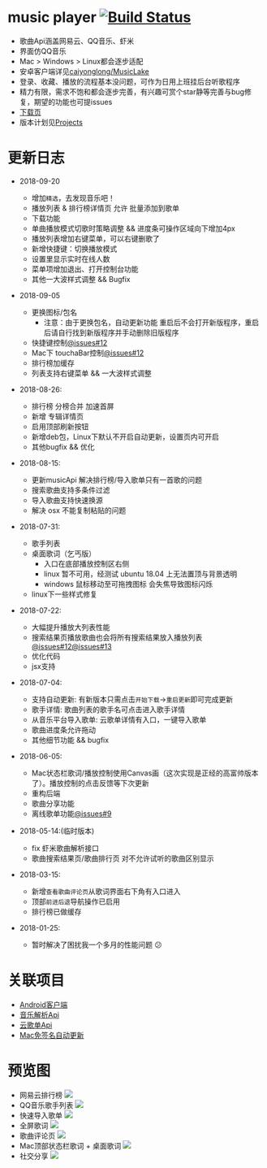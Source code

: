 # music player [![Build Status](https://travis-ci.org/sunzongzheng/music.svg?branch=master)](https://travis-ci.org/sunzongzheng/music)
- 歌曲Api涵盖网易云、QQ音乐、虾米
- 界面仿QQ音乐
- Mac > Windows > Linux都会逐步适配
- 安卓客户端详见[caiyonglong/MusicLake](https://github.com/caiyonglong/MusicLake)
- 登录、收藏、播放的流程基本没问题，可作为日用上班挂后台听歌程序
- 精力有限，需求不饱和都会逐步完善，有兴趣可赏个star静等完善与bug修复，期望的功能也可提issues
- [下载页](https://github.com/sunzongzheng/music/releases) 
- 版本计划见[Projects](https://github.com/sunzongzheng/music/projects)

# 更新日志
- 2018-09-20
  - 增加`精选`，去发现音乐吧！
  - 播放列表 & 排行榜详情页 允许 批量添加到歌单
  - 下载功能
  - 单曲播放模式切歌时策略调整 && 进度条可操作区域向下增加4px
  - 播放列表增加右键菜单，可以右键删歌了
  - 新增快捷键：切换播放模式
  - 设置里显示实时在线人数
  - 菜单项增加退出、打开控制台功能
  - 其他一大波样式调整 && Bugfix
- 2018-09-05
  - 更换图标/包名
    - 注意：由于更换包名，自动更新功能 重启后不会打开新版程序，重启后请自行找到新版程序并手动删除旧版程序
  - 快捷键控制[@issues#12](https://github.com/sunzongzheng/music/issues/29)
  - Mac下 touchaBar控制[@issues#12](https://github.com/sunzongzheng/music/issues/30)
  - 排行榜加缓存
  - 列表支持右键菜单 && 一大波样式调整
  
- 2018-08-26:
  - 排行榜 分榜合并 加速首屏
  - 新增 专辑详情页
  - 启用顶部刷新按钮
  - 新增deb包，Linux下默认不开启自动更新，设置页内可开启
  - 其他bugfix && 优化
  
- 2018-08-15:
  - 更新musicApi 解决排行榜/导入歌单只有一首歌的问题
  - 搜索歌曲支持多条件过滤
  - 导入歌曲支持快速换源
  - 解决 osx 不能复制粘贴的问题
  
- 2018-07-31:
  - 歌手列表
  - 桌面歌词（乞丐版）
    - 入口在底部播放控制区右侧
    - linux 暂不可用，经测试 ubuntu 18.04 上无法置顶与背景透明
    - windows 鼠标移动至可拖拽图标 会失焦导致图标闪烁
  - linux下一些样式修复
  
- 2018-07-22:
  - 大幅提升播放大列表性能
  - 搜索结果页播放歌曲也会将所有搜索结果放入播放列表[@issues#12](https://github.com/sunzongzheng/music/issues/12)[@issues#13](https://github.com/sunzongzheng/music/issues/13)
  - 优化代码
  - jsx支持
  
- 2018-07-04:
  - 支持自动更新: 有新版本只需点击`开始下载`->`重启更新`即可完成更新
  - 歌手详情: 歌曲列表的歌手名可点击进入歌手详情
  - 从音乐平台导入歌单: 云歌单详情有入口，一键导入歌单
  - 歌曲进度条允许拖动
  - 其他细节功能 && bugfix
  
- 2018-06-05:
  - Mac状态栏歌词/播放控制使用Canvas画（这次实现是正经的高富帅版本了）。播放控制的点击反馈等下次更新
  - 重构后端
  - 歌曲分享功能
  - 离线歌单功能[@issues#9](https://github.com/sunzongzheng/music/issues/9)
  
- 2018-05-14:(临时版本)
  - fix 虾米歌曲解析接口
  - 歌曲搜索结果页/歌曲排行页 对不允许试听的歌曲区别显示

- 2018-03-15:
  - 新增`查看歌曲评论页`从歌词界面右下角有入口进入
  - 顶部`前进后退`导航操作已启用
  - 排行榜已做缓存
  
- 2018-01-25: 
  - 暂时解决了困扰我一个多月的性能问题 :confused:
  
# 关联项目
- [Android客户端](https://github.com/caiyonglong/MusicLake)
- [音乐解析Api](https://github.com/sunzongzheng/musicApi)
- [云歌单Api](https://github.com/sunzongzheng/player-be)
- [Mac免签名自动更新](https://github.com/sunzongzheng/electron-updater)

# 预览图
- 网易云排行榜
![](screenshot/1.png)
- QQ音乐歌手列表
![](screenshot/2.png)
- 快速导入歌单
![](screenshot/3.png)
- 全屏歌词
![](screenshot/4.png)
- 歌曲评论页
![](screenshot/5.png)
- Mac顶部状态栏歌词 + 桌面歌词
![](screenshot/6.png)
- 社交分享
![](screenshot/7.png)

